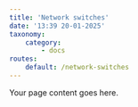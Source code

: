 ```yaml
---
title: 'Network switches'
date: '13:39 20-01-2025'
taxonomy:
    category:
        - docs
routes:
    default: /network-switches
---
```


Your page content goes here.